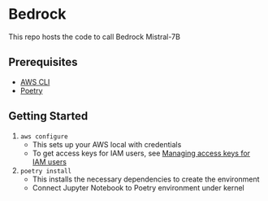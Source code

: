 # Bedrock

This repo hosts the code to call Bedrock Mistral-7B

## Prerequisites
- [AWS CLI](https://docs.aws.amazon.com/cli/latest/userguide/getting-started-install.html)
- [Poetry](https://python-poetry.org/docs/#installation)

## Getting Started

1. `aws configure`
    - This sets up your AWS local with credentials
    - To get access keys for IAM users, see [Managing access keys for IAM users](https://docs.aws.amazon.com/IAM/latest/UserGuide/id_credentials_access-keys.html)
2. `poetry install` 
    - This installs the necessary dependencies to create the environment
    - Connect Jupyter Notebook to Poetry environment under kernel